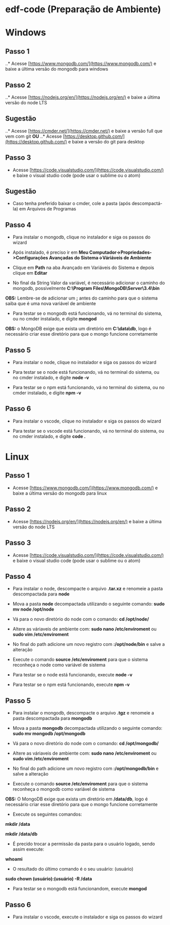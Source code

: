 # edf-code (Preparação de Ambiente)

# Windows

## Passo 1
..* Acesse [https://www.mongodb.com/](https://www.mongodb.com/) e baixe a última versão do mongodb para windows

## Passo 2
..* Acesse [https://nodejs.org/en/](https://nodejs.org/en/) e baixe a última versão do node LTS

## Sugestão
..* Acesse [https://cmder.net/](https://cmder.net/) e baixe a versão full que vem com git
**OU**
..* Acesse [https://desktop.github.com/](https://desktop.github.com/) e baixe a versão do git para desktop

## Passo 3
* Acesse [https://code.visualstudio.com/](https://code.visualstudio.com/) e baixe o visual studio code (pode usar o sublime ou o atom)

## Sugestão
* Caso tenha preferido baixar o cmder, cole a pasta (após descompactá-la) em Arquivos de Programas

## Passo 4
* Para instalar o mongodb, clique no instalador e siga os passos do wizard

* Após instalado, é preciso ir em **Meu Computador->Propriedades->Configurações Avançadas do Sistema->Váriáveis de Ambiente**

* Clique em **Path** na aba Avançado em Variáveis do Sistema e depois clique em **Editar**

* No final da String Valor da variável, é necessário adicionar o caminho do mongodb, possivelmente **C:\Program Files\MongoDB\Server\3.4\bin**

**OBS:** Lembre-se de adicionar um **;** antes do caminho para que o sistema saiba que é uma nova variável de ambiente

* Para testar se o mongodb está funcionando, vá no terminal do sistema, ou no cmder instalado, e digite **mongod**

**OBS:** o MongoDB exige que exista um diretório em **C:\data\db**, logo é necessário criar esse diretório para que o mongo funcione corretamente

## Passo 5
* Para instalar o node, clique no instalador e siga os passos do wizard

* Para testar se o node está funcionando, vá no terminal do sistema, ou no cmder instalado, e digite **node -v**

* Para testar se o npm está funcionando, vá no terminal do sistema, ou no cmder instalado, e digite **npm -v**

## Passo 6
* Para instalar o vscode, clique no instalador e siga os passos do wizard

* Para testar se o vscode está funcionando, vá no terminal do sistema, ou no cmder instalado, e digite **code .**

# Linux
## Passo 1
* Acesse [https://www.mongodb.com/](https://www.mongodb.com/) e baixe a última versão do mongodb para linux

## Passo 2
* Acesse [https://nodejs.org/en/](https://nodejs.org/en/) e baixe a última versão do node LTS

## Passo 3
* Acesse [https://code.visualstudio.com/](https://code.visualstudio.com/) e baixe o visual studio code (pode usar o sublime ou o atom)

## Passo 4
* Para instalar o node, descompacte o arquivo **.tar.xz** e renomeie a pasta descompactada para **node**

* Mova a pasta **node** decompactada utilizando o seguinte comando: **sudo mv node /opt/node**

* Vá para o novo diretório do node com o comando: **cd /opt/node/**

* Altere as váriaveis de ambiente com: **sudo nano /etc/enviroment** ou **sudo vim /etc/enviroment**

* No final do path adicione um novo registro com **:/opt/node/bin** e salve a alteração

* Execute o comando **source /etc/enviroment** para que o sistema reconheça o node como variável de sistema

* Para testar se o node está funcionando, execute **node -v**

* Para testar se o npm está funcionando, execute **npm -v**

## Passo 5
* Para instalar o mongodb, descompacte o arquivo **.tgz** e renomeie a pasta descompactada para **mongodb**

* Mova a pasta **mongodb** decompactada utilizando o seguinte comando: **sudo mv mongodb /opt/mongodb**

* Vá para o novo diretório do node com o comando: **cd /opt/mongodb/**

* Altere as váriaveis de ambiente com: **sudo nano /etc/enviroment** ou **sudo vim /etc/enviroment**

* No final do path adicione um novo registro com **:/opt/mongodb/bin** e salve a alteração

* Execute o comando **source /etc/enviroment** para que o sistema reconheça o mongodb como variável de sistema

**OBS:** O MongoDB exige que exista um diretório em **/data/db**, logo é necessário criar esse diretório para que o mongo funcione corretamente

* Execute os seguintes comandos:

**mkdir /data**

**mkdir /data/db**

* É precido trocar a permissão da pasta para o usuário logado, sendo assim execute:

**whoami**

* O resultado do último comando é o seu usuário: (usuário)

**sudo chown (usuário):(usuário) -R /data**

* Para testar se o mongodb está funcionandom, execute **mongod**

## Passo 6
* Para instalar o vscode, execute o instalador e siga os passos do wizard
